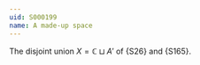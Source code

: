 ```yaml
---
uid: S000199
name: A made-up space
---
```


The disjoint union $X=\mathbb C\sqcup A'$ of {S26} and {S165}.
